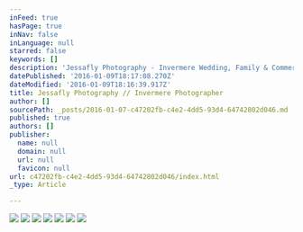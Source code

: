 ```yaml
---
inFeed: true
hasPage: true
inNav: false
inLanguage: null
starred: false
keywords: []
description: 'Jessafly Photography - Invermere Wedding, Family & Commercial Photography'
datePublished: '2016-01-09T18:17:08.270Z'
dateModified: '2016-01-09T18:16:39.917Z'
title: Jessafly Photography // Invermere Photographer
author: []
sourcePath: _posts/2016-01-07-c47202fb-c4e2-4dd5-93d4-64742802d046.md
published: true
authors: []
publisher:
  name: null
  domain: null
  url: null
  favicon: null
url: c47202fb-c4e2-4dd5-93d4-64742802d046/index.html
_type: Article

---
```

![](https://the-grid-user-content.s3-us-west-2.amazonaws.com/999ac648-dd23-432c-90c8-b7c1dbc0a82e.jpg)
![](https://the-grid-user-content.s3-us-west-2.amazonaws.com/2a1c0af5-0385-4888-9165-fe925ffef1d2.jpg)
![](https://the-grid-user-content.s3-us-west-2.amazonaws.com/8fef48cf-20ad-48ce-ba20-08bd4bc37940.jpg)
![](https://the-grid-user-content.s3-us-west-2.amazonaws.com/c0b7657d-0e31-4ed1-93b3-e126c5baab69.jpg)
![](https://the-grid-user-content.s3-us-west-2.amazonaws.com/b206e0a1-bf27-4924-99ec-91e1ec203302.jpg)
![](https://the-grid-user-content.s3-us-west-2.amazonaws.com/b17a2fac-36db-49fd-ac15-18ebb5a840d4.jpg)
![](https://the-grid-user-content.s3-us-west-2.amazonaws.com/a03d86b9-543c-4d65-948e-d286b5c58e12.jpg)
